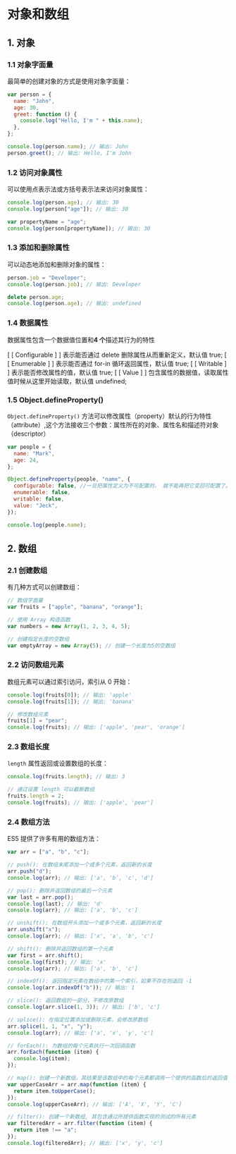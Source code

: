 # 对象和数组

## 1. 对象

### 1.1 对象字面量

最简单的创建对象的方式是使用对象字面量：

```javascript
var person = {
  name: "John",
  age: 30,
  greet: function () {
    console.log("Hello, I'm " + this.name);
  },
};

console.log(person.name); // 输出: John
person.greet(); // 输出: Hello, I'm John
```

### 1.2 访问对象属性

可以使用点表示法或方括号表示法来访问对象属性：

```javascript
console.log(person.age); // 输出: 30
console.log(person["age"]); // 输出: 30

var propertyName = "age";
console.log(person[propertyName]); // 输出: 30
```

### 1.3 添加和删除属性

可以动态地添加和删除对象的属性：

```javascript
person.job = "Developer";
console.log(person.job); // 输出: Developer

delete person.age;
console.log(person.age); // 输出: undefined
```

### 1.4 数据属性

数据属性包含一个数据值位置和**4 个**描述其行为的特性

[ [ Configurable ] ] 表示能否通过 delete 删除属性从而重新定义，默认值 true;
[ [ Enumerable ] ] 表示能否通过 for-in 循环返回属性，默认值 true;
[ [ Writable ] ] 表示能否修改属性的值，默认值 true;
[ [ Value ] ] 包含属性的数据值，读取属性值时候从这里开始读取，默认值 undefined;

### 1.5 Object.defineProperty()

`Object.defineProperty()` 方法可以修改属性（property）默认的行为特性（attribute）,这个方法接收三个参数：属性所在的对象、属性名和描述符对象（descriptor）

```javascript
var people = {
  name: "Mark",
  age: 24,
};

Object.defineProperty(people, "name", {
  configurable: false, //一旦把属性定义为不可配置的， 就不能再把它变回可配置了。此时，再调用 Object.defineProperty()方法修改除 writable 之外 的特性，都会导致错误
  enumerable: false,
  writable: false,
  value: "Jeck",
});

console.log(people.name);
```

## 2. 数组

### 2.1 创建数组

有几种方式可以创建数组：

```javascript
// 数组字面量
var fruits = ["apple", "banana", "orange"];

// 使用 Array 构造函数
var numbers = new Array(1, 2, 3, 4, 5);

// 创建指定长度的空数组
var emptyArray = new Array(5); // 创建一个长度为5的空数组
```

### 2.2 访问数组元素

数组元素可以通过索引访问，索引从 0 开始：

```javascript
console.log(fruits[0]); // 输出: 'apple'
console.log(fruits[1]); // 输出: 'banana'

// 修改数组元素
fruits[1] = "pear";
console.log(fruits); // 输出: ['apple', 'pear', 'orange']
```

### 2.3 数组长度

`length` 属性返回或设置数组的长度：

```javascript
console.log(fruits.length); // 输出: 3

// 通过设置 length 可以截断数组
fruits.length = 2;
console.log(fruits); // 输出: ['apple', 'pear']
```

### 2.4 数组方法

ES5 提供了许多有用的数组方法：

```javascript
var arr = ["a", "b", "c"];

// push(): 在数组末尾添加一个或多个元素，返回新的长度
arr.push("d");
console.log(arr); // 输出: ['a', 'b', 'c', 'd']

// pop(): 删除并返回数组的最后一个元素
var last = arr.pop();
console.log(last); // 输出: 'd'
console.log(arr); // 输出: ['a', 'b', 'c']

// unshift(): 在数组开头添加一个或多个元素，返回新的长度
arr.unshift("x");
console.log(arr); // 输出: ['x', 'a', 'b', 'c']

// shift(): 删除并返回数组的第一个元素
var first = arr.shift();
console.log(first); // 输出: 'x'
console.log(arr); // 输出: ['a', 'b', 'c']

// indexOf(): 返回指定元素在数组中的第一个索引，如果不存在则返回 -1
console.log(arr.indexOf("b")); // 输出: 1

// slice(): 返回数组的一部分，不修改原数组
console.log(arr.slice(1, 3)); // 输出: ['b', 'c']

// splice(): 在指定位置添加或删除元素，会修改原数组
arr.splice(1, 1, "x", "y");
console.log(arr); // 输出: ['a', 'x', 'y', 'c']

// forEach(): 为数组的每个元素执行一次回调函数
arr.forEach(function (item) {
  console.log(item);
});

// map(): 创建一个新数组，其结果是该数组中的每个元素都调用一个提供的函数后的返回值
var upperCaseArr = arr.map(function (item) {
  return item.toUpperCase();
});
console.log(upperCaseArr); // 输出: ['A', 'X', 'Y', 'C']

// filter(): 创建一个新数组, 其包含通过所提供函数实现的测试的所有元素
var filteredArr = arr.filter(function (item) {
  return item !== "a";
});
console.log(filteredArr); // 输出: ['x', 'y', 'c']
```
